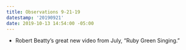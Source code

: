 ```yaml
---
title: Observations 9-21-19
datestamp: '20190921'
date: 2019-10-13 14:54:00 -05:00
---
```


- Robert Beatty’s great new video from July, “Ruby Green Singing.”
